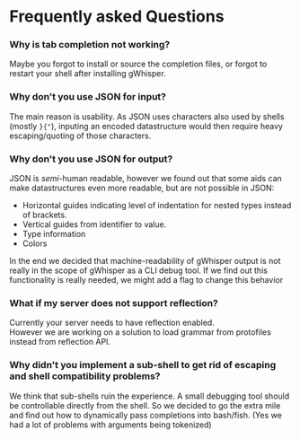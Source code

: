 # Frequently asked Questions

### Why is tab completion not working?
Maybe you forgot to install or source the completion files, or forgot to restart your shell after installing gWhisper.

### Why don't you use JSON for input?
The main reason is usability. As JSON uses characters also used by shells (mostly `}{"`), inputing an encoded datastructure would then require heavy escaping/quoting of those characters.

### Why don't you use JSON for output?
JSON is _semi_-human readable, however we found out that some aids can make datastructures even more readable, but are not possible in JSON:
- Horizontal guides indicating level of indentation for nested types instead of brackets.
- Vertical guides from identifier to value.
- Type information
- Colors

In the end we decided that machine-readability of gWhisper output is not really in the scope of gWhisper as a CLI debug tool. If we find out this functionality is really needed, we might add a flag to change this behavior

### What if my server does not support reflection?
Currently your server needs to have reflection enabled.  
However we are working on a solution to load grammar from protofiles instead from reflection API.

### Why didn't you implement a sub-shell to get rid of escaping and shell compatibility problems?
We think that sub-shells ruin the experience. A small debugging tool should be controllable directly from the shell. So we decided to go the extra mile and find out how to dynamically pass completions into bash/fish. (Yes we had a lot of problems with arguments being tokenized)
